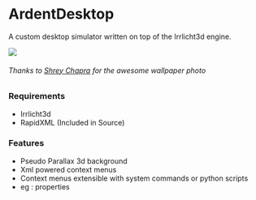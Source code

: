 # ArdentDesktop
A custom desktop simulator written on top of the Irrlicht3d engine.

![](https://github.com/bruhmese-python/ardentdesktop/blob/master/preview.gif)
###### Thanks to [Shrey Chapra](http://https://www.pexels.com/photo/multicolored-powder-photo-2041707/ "Shrey Chapra") for the awesome wallpaper photo

### Requirements
 - Irrlicht3d
 - RapidXML (Included in Source)

### Features

- Pseudo Parallax 3d background
- Xml powered context menus
- Context menus extensible with system commands or python scripts
 - eg : properties

